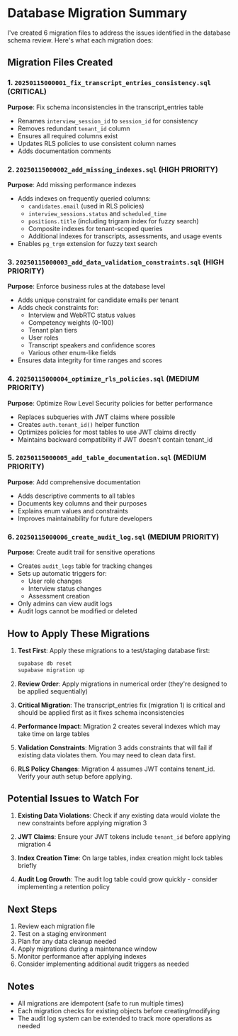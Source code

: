 # Database Migration Summary

I've created 6 migration files to address the issues identified in the database schema review. Here's what each migration does:

## Migration Files Created

### 1. `20250115000001_fix_transcript_entries_consistency.sql` (CRITICAL)
**Purpose**: Fix schema inconsistencies in the transcript_entries table
- Renames `interview_session_id` to `session_id` for consistency
- Removes redundant `tenant_id` column
- Ensures all required columns exist
- Updates RLS policies to use consistent column names
- Adds documentation comments

### 2. `20250115000002_add_missing_indexes.sql` (HIGH PRIORITY)
**Purpose**: Add missing performance indexes
- Adds indexes on frequently queried columns:
  - `candidates.email` (used in RLS policies)
  - `interview_sessions.status` and `scheduled_time`
  - `positions.title` (including trigram index for fuzzy search)
  - Composite indexes for tenant-scoped queries
  - Additional indexes for transcripts, assessments, and usage events
- Enables `pg_trgm` extension for fuzzy text search

### 3. `20250115000003_add_data_validation_constraints.sql` (HIGH PRIORITY)
**Purpose**: Enforce business rules at the database level
- Adds unique constraint for candidate emails per tenant
- Adds check constraints for:
  - Interview and WebRTC status values
  - Competency weights (0-100)
  - Tenant plan tiers
  - User roles
  - Transcript speakers and confidence scores
  - Various other enum-like fields
- Ensures data integrity for time ranges and scores

### 4. `20250115000004_optimize_rls_policies.sql` (MEDIUM PRIORITY)
**Purpose**: Optimize Row Level Security policies for better performance
- Replaces subqueries with JWT claims where possible
- Creates `auth.tenant_id()` helper function
- Optimizes policies for most tables to use JWT claims directly
- Maintains backward compatibility if JWT doesn't contain tenant_id

### 5. `20250115000005_add_table_documentation.sql` (MEDIUM PRIORITY)
**Purpose**: Add comprehensive documentation
- Adds descriptive comments to all tables
- Documents key columns and their purposes
- Explains enum values and constraints
- Improves maintainability for future developers

### 6. `20250115000006_create_audit_log.sql` (MEDIUM PRIORITY)
**Purpose**: Create audit trail for sensitive operations
- Creates `audit_logs` table for tracking changes
- Sets up automatic triggers for:
  - User role changes
  - Interview status changes
  - Assessment creation
- Only admins can view audit logs
- Audit logs cannot be modified or deleted

## How to Apply These Migrations

1. **Test First**: Apply these migrations to a test/staging database first:
   ```bash
   supabase db reset
   supabase migration up
   ```

2. **Review Order**: Apply migrations in numerical order (they're designed to be applied sequentially)

3. **Critical Migration**: The transcript_entries fix (migration 1) is critical and should be applied first as it fixes schema inconsistencies

4. **Performance Impact**: Migration 2 creates several indexes which may take time on large tables

5. **Validation Constraints**: Migration 3 adds constraints that will fail if existing data violates them. You may need to clean data first.

6. **RLS Policy Changes**: Migration 4 assumes JWT contains tenant_id. Verify your auth setup before applying.

## Potential Issues to Watch For

1. **Existing Data Violations**: Check if any existing data would violate the new constraints before applying migration 3

2. **JWT Claims**: Ensure your JWT tokens include `tenant_id` before applying migration 4

3. **Index Creation Time**: On large tables, index creation might lock tables briefly

4. **Audit Log Growth**: The audit log table could grow quickly - consider implementing a retention policy

## Next Steps

1. Review each migration file
2. Test on a staging environment
3. Plan for any data cleanup needed
4. Apply migrations during a maintenance window
5. Monitor performance after applying indexes
6. Consider implementing additional audit triggers as needed

## Notes

- All migrations are idempotent (safe to run multiple times)
- Each migration checks for existing objects before creating/modifying
- The audit log system can be extended to track more operations as needed 